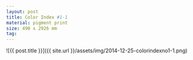 ```yaml
---
layout: post
title: Color Index #1-1
material: pigment print
size: 490 x 2926 mm
tag:
---
```


![{{ post.title }}]({{ site.url }}/assets/img/2014-12-25-colorindexno1-1.png)
